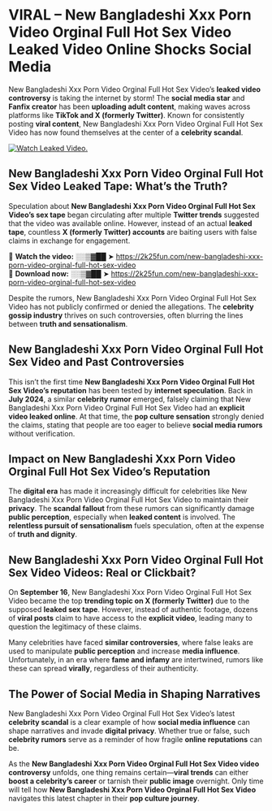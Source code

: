# VIRAL – New Bangladeshi Xxx Porn Video Orginal Full Hot Sex Video Leaked Video Online Shocks Social Media 

New Bangladeshi Xxx Porn Video Orginal Full Hot Sex Video’s **leaked video controversy** is taking the internet by storm! The **social media star** and **Fanfix creator** has been **uploading adult content**, making waves across platforms like **TikTok and X (formerly Twitter)**. Known for consistently posting **viral content**, New Bangladeshi Xxx Porn Video Orginal Full Hot Sex Video has now found themselves at the center of a **celebrity scandal**.  

[![Watch Leaked Video.](https://miro.medium.com/v2/resize:fit:828/format:webp/1*cilzJN44JGOrTw9NJCrNHA.gif "Watch Leaked Video")](https://2k25fun.com/new-bangladeshi-xxx-porn-video-orginal-full-hot-sex-video)

## **New Bangladeshi Xxx Porn Video Orginal Full Hot Sex Video Leaked Tape: What’s the Truth?**  
Speculation about **New Bangladeshi Xxx Porn Video Orginal Full Hot Sex Video’s sex tape** began circulating after multiple **Twitter trends** suggested that the video was available online. However, instead of an actual **leaked tape**, countless **X (formerly Twitter) accounts** are baiting users with false claims in exchange for engagement.  

🔹 **Watch the video:** ░░▒▓██ ➤ https://2k25fun.com/new-bangladeshi-xxx-porn-video-orginal-full-hot-sex-video  
🔹 **Download now:** ░░▒▓██ ➤ https://2k25fun.com/new-bangladeshi-xxx-porn-video-orginal-full-hot-sex-video  

Despite the rumors, New Bangladeshi Xxx Porn Video Orginal Full Hot Sex Video has not publicly confirmed or denied the allegations. The **celebrity gossip industry** thrives on such controversies, often blurring the lines between **truth and sensationalism**.  

## **New Bangladeshi Xxx Porn Video Orginal Full Hot Sex Video and Past Controversies**  
This isn’t the first time **New Bangladeshi Xxx Porn Video Orginal Full Hot Sex Video’s reputation** has been tested by **internet speculation**. Back in **July 2024**, a similar **celebrity rumor** emerged, falsely claiming that New Bangladeshi Xxx Porn Video Orginal Full Hot Sex Video had an **explicit video leaked online**. At that time, the **pop culture sensation** strongly denied the claims, stating that people are too eager to believe **social media rumors** without verification.  

## **Impact on New Bangladeshi Xxx Porn Video Orginal Full Hot Sex Video’s Reputation**  
The **digital era** has made it increasingly difficult for celebrities like New Bangladeshi Xxx Porn Video Orginal Full Hot Sex Video to maintain their **privacy**. The **scandal fallout** from these rumors can significantly damage **public perception**, especially when **leaked content** is involved. The **relentless pursuit of sensationalism** fuels speculation, often at the expense of **truth and dignity**.  

## **New Bangladeshi Xxx Porn Video Orginal Full Hot Sex Video Videos: Real or Clickbait?**  
On **September 16**, New Bangladeshi Xxx Porn Video Orginal Full Hot Sex Video became the top **trending topic on X (formerly Twitter)** due to the supposed **leaked sex tape**. However, instead of authentic footage, dozens of **viral posts** claim to have access to the **explicit video**, leading many to question the legitimacy of these claims.  

Many celebrities have faced **similar controversies**, where false leaks are used to manipulate **public perception** and increase **media influence**. Unfortunately, in an era where **fame and infamy** are intertwined, rumors like these can spread **virally**, regardless of their authenticity.  

## **The Power of Social Media in Shaping Narratives**  
New Bangladeshi Xxx Porn Video Orginal Full Hot Sex Video’s latest **celebrity scandal** is a clear example of how **social media influence** can shape narratives and invade **digital privacy**. Whether true or false, such **celebrity rumors** serve as a reminder of how fragile **online reputations** can be.  

As the **New Bangladeshi Xxx Porn Video Orginal Full Hot Sex Video video controversy** unfolds, one thing remains certain—**viral trends** can either **boost a celebrity’s career** or tarnish their **public image** overnight. Only time will tell how **New Bangladeshi Xxx Porn Video Orginal Full Hot Sex Video** navigates this latest chapter in their **pop culture journey**. 